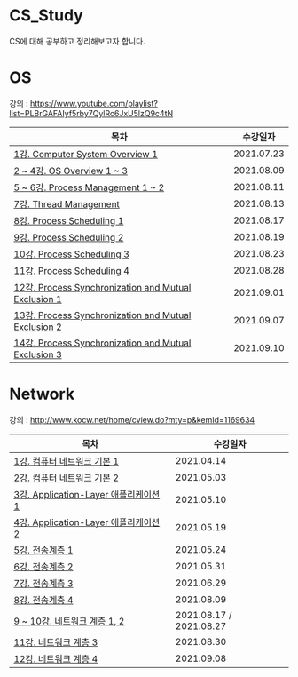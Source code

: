 # CS_Study

CS에 대해 공부하고 정리해보고자 합니다.

# OS

강의 : https://www.youtube.com/playlist?list=PLBrGAFAIyf5rby7QylRc6JxU5lzQ9c4tN

|목차|수강일자|
|--|--|
| [1강. Computer System Overview 1](https://leechamin.tistory.com/503) |2021.07.23|
| [2 ~ 4강. OS Overview 1 ~ 3](https://leechamin.tistory.com/508?category=1012929) |2021.08.09|
| [5 ~ 6강. Process Management 1 ~ 2](https://leechamin.tistory.com/516#%ED%--%--%EB%A-%-C%EC%--%B-%EC%-A%A-%EC%-D%--%--%EC%--%--%ED%--%-C)| 2021.08.11 |
| [7강. Thread Management](https://leechamin.tistory.com/517) |2021.08.13|
| [8강. Process Scheduling 1](https://leechamin.tistory.com/520)|2021.08.17|
| [9강. Process Scheduling 2](https://leechamin.tistory.com/525)|2021.08.19|
| [10강. Process Scheduling 3](https://leechamin.tistory.com/526)|2021.08.23|
| [11강. Process Scheduling 4](https://leechamin.tistory.com/530)|2021.08.28|
| [12강. Process Synchronization and Mutual Exclusion 1](https://leechamin.tistory.com/533)|2021.09.01|
| [13강. Process Synchronization and Mutual Exclusion 2](https://leechamin.tistory.com/537)|2021.09.07|
| [14강. Process Synchronization and Mutual Exclusion 3](https://leechamin.tistory.com/542)|2021.09.10|





# Network

강의 : http://www.kocw.net/home/cview.do?mty=p&kemId=1169634

|목차|수강일자|
|--|--|
| [1강. 컴퓨터 네트워크 기본 1](https://leechamin.tistory.com/430) |2021.04.14|
| [2강. 컴퓨터 네트워크 기본 2](https://leechamin.tistory.com/440) |2021.05.03|
| [3강. Application-Layer 애플리케이션 1](https://leechamin.tistory.com/445) |2021.05.10|
| [4강. Application-Layer 애플리케이션 2](https://leechamin.tistory.com/447) |2021.05.19|
| [5강. 전송계층 1](https://leechamin.tistory.com/451) |2021.05.24|
| [6강. 전송계층 2](https://leechamin.tistory.com/454) |2021.05.31|
| [7강. 전송계층 3](https://leechamin.tistory.com/482) |2021.06.29|
| [8강. 전송계층 4](https://leechamin.tistory.com/511) |2021.08.09|
| [9 ~ 10강. 네트워크 계층 1, 2](https://leechamin.tistory.com/529) |2021.08.17 / 2021.08.27 |
| [11강. 네트워크 계층 3](https://leechamin.tistory.com/531) |2021.08.30|
| [12강. 네트워크 계층 4](https://leechamin.tistory.com/538) |2021.09.08|

